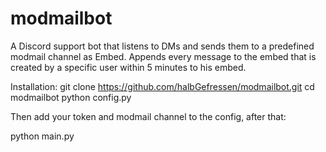 # modmailbot
A Discord support bot that listens to DMs and sends them to a predefined modmail channel as Embed. Appends every message to the embed that is created by a specific user within 5 minutes to his embed.

Installation:
git clone https://github.com/halbGefressen/modmailbot.git
cd modmailbot
python config.py

Then add your token and modmail channel to the config, after that:

python main.py
